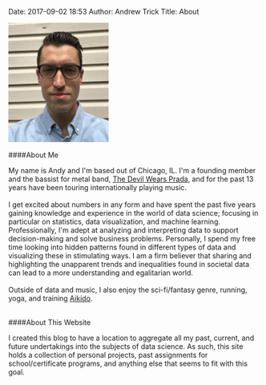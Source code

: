 ﻿Date: 2017-09-02 18:53 
Author: Andrew Trick 
Title: About

<img src="../img/1.jpg" style="width: 200px;"/>

<br>

 
####About Me

My name is Andy and I'm based out of Chicago, IL. I'm a founding member and the bassist for metal band, <a href="https://www.tdwpband.com/">The Devil Wears Prada</a>, and for the past 13 years have been touring internationally playing music. 
<br><br>
I get excited about numbers in any form and have spent the past five years gaining knowledge and experience in the world of data science; focusing in particular on statistics, data visualization, and machine learning. Professionally, I'm adept at analyzing and interpreting data to support decision-making and solve business problems. Personally, I spend my free time looking into hidden patterns found in different types of data and visualizing these in stimulating ways. I am a firm believer that sharing and highlighting the unapparent trends and inequalities found in societal data can lead to a more understanding and egalitarian world. 
<br><br>
Outside of data and music, I also enjoy the sci-fi/fantasy genre, running, yoga, and training <a href="http://www.japaneseculturecenter.com/">Aikido</a>.
 
<br>
####About This Website

I created this blog to have a location to aggregate all my past, current, and future undertakings into the subjects of data science. As such, this site holds a collection of personal projects, past assignments for school/certificate programs, and anything else that seems to fit with this goal. 